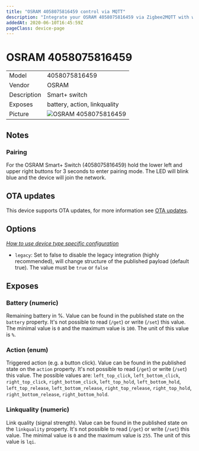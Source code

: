 ```yaml
---
title: "OSRAM 4058075816459 control via MQTT"
description: "Integrate your OSRAM 4058075816459 via Zigbee2MQTT with whatever smart home infrastructure you are using without the vendor's bridge or gateway."
addedAt: 2020-06-10T16:45:59Z
pageClass: device-page
---
```


<!-- !!!! -->
<!-- ATTENTION: This file is auto-generated through docgen! -->
<!-- You can only edit the "Notes"-Section between the two comment lines "Notes BEGIN" and "Notes END". -->
<!-- Do not use h1 or h2 heading within "## Notes"-Section. -->
<!-- !!!! -->

# OSRAM 4058075816459

|     |     |
|-----|-----|
| Model | 4058075816459  |
| Vendor  | OSRAM  |
| Description | Smart+ switch |
| Exposes | battery, action, linkquality |
| Picture | ![OSRAM 4058075816459](https://www.zigbee2mqtt.io/images/devices/4058075816459.jpg) |


<!-- Notes BEGIN: You can edit here. Add "## Notes" headline if not already present. -->
## Notes


### Pairing
For the OSRAM Smart+ Switch (4058075816459) hold the lower left and upper right buttons for 3 seconds
to enter pairing mode. The LED will blink blue and the device will join the network.
<!-- Notes END: Do not edit below this line -->

## OTA updates
This device supports OTA updates, for more information see [OTA updates](../zigbee2mqtt.io/docs/guide/usage/ota_updates.md).


## Options
*[How to use device type specific configuration](../zigbee2mqtt.io/docs/guide/configuration/devices-groups.md#specific-device-options)*

* `legacy`: Set to false to disable the legacy integration (highly recommended), will change structure of the published payload (default true). The value must be `true` or `false`


## Exposes

### Battery (numeric)
Remaining battery in %.
Value can be found in the published state on the `battery` property.
It's not possible to read (`/get`) or write (`/set`) this value.
The minimal value is `0` and the maximum value is `100`.
The unit of this value is `%`.

### Action (enum)
Triggered action (e.g. a button click).
Value can be found in the published state on the `action` property.
It's not possible to read (`/get`) or write (`/set`) this value.
The possible values are: `left_top_click`, `left_bottom_click`, `right_top_click`, `right_bottom_click`, `left_top_hold`, `left_bottom_hold`, `left_top_release`, `left_bottom_release`, `right_top_release`, `right_top_hold`, `right_bottom_release`, `right_bottom_hold`.

### Linkquality (numeric)
Link quality (signal strength).
Value can be found in the published state on the `linkquality` property.
It's not possible to read (`/get`) or write (`/set`) this value.
The minimal value is `0` and the maximum value is `255`.
The unit of this value is `lqi`.


